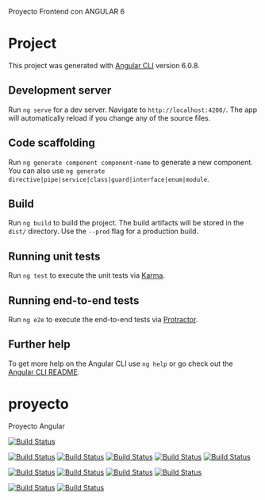 Proyecto Frontend con ANGULAR 6

# Project

This project was generated with [Angular CLI](https://github.com/angular/angular-cli) version 6.0.8.

## Development server

Run `ng serve` for a dev server. Navigate to `http://localhost:4200/`. The app will automatically reload if you change any of the source files.

## Code scaffolding

Run `ng generate component component-name` to generate a new component. You can also use `ng generate directive|pipe|service|class|guard|interface|enum|module`.

## Build

Run `ng build` to build the project. The build artifacts will be stored in the `dist/` directory. Use the `--prod` flag for a production build.

## Running unit tests

Run `ng test` to execute the unit tests via [Karma](https://karma-runner.github.io).

## Running end-to-end tests

Run `ng e2e` to execute the end-to-end tests via [Protractor](http://www.protractortest.org/).

## Further help

To get more help on the Angular CLI use `ng help` or go check out the [Angular CLI README](https://github.com/angular/angular-cli/blob/master/README.md).


# proyecto
Proyecto Angular

[![Build Status](https://travis-ci.org/vsanchezrod/proyecto.svg?branch=master)](https://travis-ci.org/vsanchezrod/proyecto)

[![Build Status](https://sonarcloud.io/api/project_badges/measure?project=vsanchezrod_proyecto&metric=alert_status#.svg)](https://sonarcloud.io/dashboard?id=vsanchezrod_proyecto)
[![Build Status](https://sonarcloud.io/api/project_badges/measure?project=vsanchezrod_proyecto&metric=sqale_rating#.svg)](https://sonarcloud.io/dashboard?id=vsanchezrod_proyecto)
[![Build Status](https://sonarcloud.io/api/project_badges/measure?project=vsanchezrod_proyecto&metric=security_rating#.svg)](https://sonarcloud.io/dashboard?id=vsanchezrod_proyecto)
[![Build Status](https://sonarcloud.io/api/project_badges/measure?project=vsanchezrod_proyecto&metric=reliability_rating#.svg)](https://sonarcloud.io/dashboard?id=vsanchezrod_proyecto)
[![Build Status](https://sonarcloud.io/api/project_badges/measure?project=vsanchezrod_proyecto&metric=vulnerabilities#.svg)](https://sonarcloud.io/dashboard?id=vsanchezrod_proyecto)

[![Build Status](https://sonarcloud.io/api/project_badges/measure?project=vsanchezrod_proyecto&metric=code_smells#.svg)](https://sonarcloud.io/dashboard?id=vsanchezrod_proyecto)
[![Build Status](https://sonarcloud.io/api/project_badges/measure?project=vsanchezrod_proyecto&metric=bugs#.svg)](https://sonarcloud.io/dashboard?id=vsanchezrod_proyecto)
[![Build Status](https://sonarcloud.io/api/project_badges/measure?project=vsanchezrod_proyecto&metric=coverage#.svg)](https://sonarcloud.io/dashboard?id=vsanchezrod_proyecto)
[![Build Status](https://sonarcloud.io/api/project_badges/measure?project=vsanchezrod_proyecto&metric=duplicated_lines_density#.svg)](https://sonarcloud.io/dashboard?id=vsanchezrod_proyecto)

[![Build Status](https://sonarcloud.io/api/project_badges/measure?project=vsanchezrod_proyecto&metric=ncloc#.svg)](https://sonarcloud.io/dashboard?id=vsanchezrod_proyecto)
[![Build Status](https://sonarcloud.io/api/project_badges/measure?project=vsanchezrod_proyecto&metric=sqale_index#.svg)](https://sonarcloud.io/dashboard?id=vsanchezrod_proyecto)


